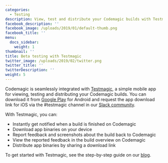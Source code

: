 ```yaml
---
categories:
  - Testing
description: View, test and distribute your Codemagic builds with Testmagic
facebook_description: ''
facebook_image: /uploads/2019/01/default-thumb.png
facebook_title: ''
menu:
  docs_sidebar:
    weight: 1
thumbnail: ''
title: Beta testing with Testmagic
twitter_image: /uploads/2019/02/twitter.png
twitter_title: ''
twitterDescription: ''
weight: 5
---
```


Codemagic is seamlessly integrated with [Testmagic](https://testmagic.io/), a simple mobile app for viewing, testing and distributing your Codemagic builds. You can download it from [Google Play](https://play.google.com/store/apps/details?id=io.nevercode.testmagic&hl=en) for Android and request the app download link for iOS via the #testmagic channel in our [Slack community](https://join.slack.com/t/flutterci/shared_invite/enQtNDcwODIzMjM4MzI2LWJhNWRkMjZlMjk1YzgzNGUwZjQ5NmUxYTI3YjQzODdlMGU1Nzg5OWQ3NGM3NDdhNGIyNjY1YTUzZTgyNTJkMTc).

With Testmagic, you can:

- Instantly get notified when a build is finished on Codemagic
- Download app binaries on your device
- Report feedback and screenshots about the build back to Codemagic
- View the reported feedback in the build overview on Codemagic
- Distribute app binaries by sharing a download link

To get started with Testmagic, see the step-by-step guide on our [blog](https://blog.codemagic.io/getting-started-with-testmagic/ 'Getting started with Testmagic').
